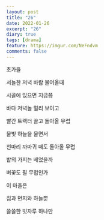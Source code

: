 ```yaml
---
layout: post
title: "26"
date: 2022-01-26
excerpt: "26"
diary: true
tags: [drama]
feature: https://imgur.com/NeFndvm
comments: false
---
```




초가을

서늘한 저녁 바람 불어올때

시골에 있으면 지금쯤

바다 저녁놀 멀리 보이고

빨간 트랙터 끌고 돌아올 무렵

물빛 하늘을 울면서

천마리 까마귀 떼도 돌아올 무렵

밭의 가지는 베었을까

벼꽃도 필 무렵인가

이 마을은

집과 먼지와 하늘뿐

쓸쓸한 빗자루 하나만

